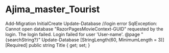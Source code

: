 # Ajima_master_Tourist
Add-Migration InitialCreate
Update-Database
//login error
SqlException: Cannot open database "RazorPagesMovieContext-GUID" requested by the login. The login failed.
Login failed for user 'User-name'.
@page "{searchString?}"
Update-Database
[StringLength(60, MinimumLength = 3)]
[Required]
public string Title { get; set; }
